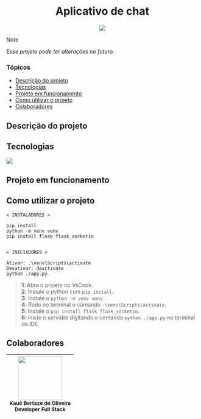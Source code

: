 <h1 align="center">Aplicativo de chat</h1>

<p align="center">
<img loading="lazy" src="http://img.shields.io/static/v1?label=STATUS&message=EM%20ANDAMENTO&color=0065fd&style=for-the-badge"/>
</p>

> [!NOTE]
> *Esse projeto pode ter alterações no futuro.*

### Tópicos

- [Descrição do projeto](#descrição-do-projeto)
- [Tecnologias](#tecnologias)
- [Projeto em funcionamento](#projeto-em-funcionamento)
- [Como utilizar o projeto](#como-utilizar-o-projeto)
- [Colaboradores](#colaboradores)

## Descrição do projeto

## Tecnologias

<div width="140px">
    <img src="https://skillicons.dev/icons?i=python,vscode,html,flask,css" />
</div>

## Projeto em funcionamento

## Como utilizar o projeto

```
< INSTALADORES >

pip install
python -m venv venv
pip install flask flask_socketio


< INICIADORES >

Ativar: .\venv\Scripts\activate
Desativar: deactivate
python ./app.py

```

> **1**: Abra o projeto no VsCode.<br>
> **2**: Instale o python com `pip install`.<br>
> **3**: Instale o `python -m venv venv`.<br>
> **4**: Rode no terminal o comando `.\venv\Scripts\activate`.<br>
> **5**: Instale o `pip install flask flask_socketio`.<br>
> **6**: Inicie o servidor digitando o comando `python ./app.py` no terminal da IDE.

## Colaboradores

| [<img src="https://avatars.githubusercontent.com/u/69527468?v=4" width=115><br><sub>Kauê Bertaze de Oliveira</sub>](https://github.com/KaueTTS)<br><sub>Developer Full Stack</sub> |
| :---: